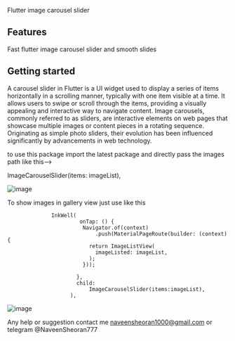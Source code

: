 
Flutter image carousel slider 

## Features

Fast flutter image carousel slider and smooth slides 

## Getting started
A carousel slider in Flutter is a UI widget used to display a series of items horizontally in a scrolling manner, typically with one item visible at a time. It allows users to swipe or scroll through the items, providing a visually appealing and interactive way to navigate content.
Image carousels, commonly referred to as sliders, are interactive elements on web pages that showcase multiple images or content pieces in a rotating sequence. Originating as simple photo sliders, their evolution has been influenced significantly by advancements in web technology.


to use this package import the latest package and directly pass the images path 
like this-->
 
  
  ImageCarouselSlider(items: imageList),

  ![image](https://github.com/naveenpardeep/flutter_image_slider/assets/42085829/376bfff5-c54f-4b96-8f77-2ec02599b9c8)

To show images in gallery view just use like this 
                 
                  
                  InkWell(
                           onTap: () {
                            Navigator.of(context)
                                .push(MaterialPageRoute(builder: (context) {
                              return ImageListView(
                                imageListed: imageList,
                              );
                            }));
                           
                          },
                          child:
                              ImageCarouselSlider(items:imageList),
                        ),

![image](https://github.com/naveenpardeep/flutter_image_slider/assets/42085829/dcd4093a-95da-484c-89f8-757a65dd37f4)




Any help or suggestion contact me naveensheoran1000@gmail.com or telegram @NaveenSheoran777